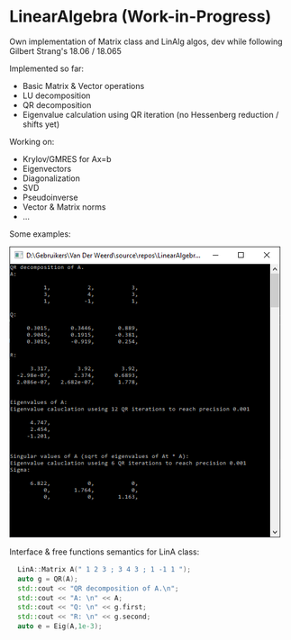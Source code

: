 # LinearAlgebra (Work-in-Progress)
Own implementation of Matrix class and LinAlg algos, dev while following Gilbert Strang's 18.06 / 18.065

Implemented so far:
* Basic Matrix & Vector operations
* LU decomposition
* QR decomposition
* Eigenvalue calculation using QR iteration (no Hessenberg reduction / shifts yet)

Working on:
* Krylov/GMRES for Ax=b
* Eigenvectors
* Diagonalization
* SVD
* Pseudoinverse
* Vector & Matrix norms
* ...

Some examples:

![QR example](QR_iter_demo.png)

Interface & free functions semantics for LinA class:
```cpp
  LinA::Matrix A(" 1 2 3 ; 3 4 3 ; 1 -1 1 ");
  auto g = QR(A);
  std::cout << "QR decomposition of A.\n";
  std::cout << "A: \n" << A;
  std::cout << "Q: \n" << g.first;
  std::cout << "R: \n" << g.second;
  auto e = Eig(A,1e-3);
```
